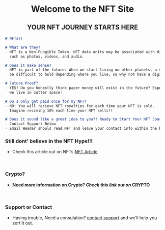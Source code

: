 <h1 align="center">Welcome to the NFT Site</h1>
<h2 align="center">YOUR NFT JOURNEY STARTS HERE</h2>

```markdown
# NFTs?!

# What are they?
- NFT is a Non-Fungible Token. NFT data units may be associated with digital files 
  such as photos, videos, and audio. 

# Does it make sense?
- NFT is part of the future. When we start living on other planets, a simple photo might
  be difficult to hold depending where you live, so why not have a digital version?

# Future Proof?
- YES! Do you honestly think paper money will exist in the future? Especailly when 
  we live in outter space! 

# Do I only get paid once for my NFT?
- NO! You will recieve NFT royalties for each time your NFT is sold.
- Imagine reciving 10% each time your NFT sells!!

# Does it sound like a great idea to you?! Ready to Start Your NFT Journey with us!
- Contact Support Below
- Email Header should read NFT and leave your contact info within the body of the email
```
### Still dont' believe in the NFT Hype!!!
- Check this article out on NFTs [NFT Article](https://www.cnet.com/culture/internet/bored-ape-yacht-club-nfts-everything-you-need-to-know/)
<br>

### Crypto?
- **Need more information on Crypto? _Check this link out on_ [CRYPTO](https://crypto-club.github.io/)** 
</br>

### Support or Contact
- Having trouble, Need a consulation? [contact support](https://crypto-club.github.io/contact-us/) and we’ll help you sort it out.